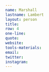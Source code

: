 ```yaml
---
name: Marshall
lastname: Lambert
layout: person
title:
row: 4
one-line: 
quote: 
website:
tools-materials:
email:
twitter:
instagram:
---
```


